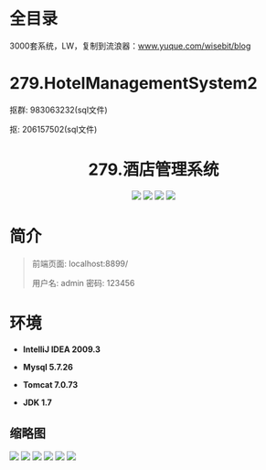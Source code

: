 # 全目录

3000套系统，LW，复制到流浪器：www.yuque.com/wisebit/blog

# 279.HotelManagementSystem2

<p>抠群: 983063232(sql文件)</p>
<p>抠: 206157502(sql文件)</p>

<p><h1 align="center">279.酒店管理系统</h1></p>


<p align="center">
	<img src="https://img.shields.io/badge/jdk-1.7-orange.svg"/>
    <img src="https://img.shields.io/badge/springboot-3.x-lightgrey.svg"/>
    <img src="https://img.shields.io/badge/html-3.x-blue.svg"/>
    <img src="https://img.shields.io/badge/mybatis-5.x-yellow.svg"/>
</p>



# 简介
>
> 
>
> 前端页面: localhost:8899/
>
> 用户名: admin  密码: 123456
>




# 环境

- <b>IntelliJ IDEA 2009.3</b>

- <b>Mysql 5.7.26</b>

- <b>Tomcat 7.0.73</b>

- <b>JDK 1.7</b>





## 缩略图

![](https://bitwise.oss-cn-heyuan.aliyuncs.com/2024/9/10/2bd04b12-6fb6-405c-8a73-e5ae6870aacc.png)
![](https://bitwise.oss-cn-heyuan.aliyuncs.com/2024/9/10/7dff8f5d-d927-4bc4-9f7c-ca6dc7c552a7.png)
![](https://bitwise.oss-cn-heyuan.aliyuncs.com/2024/9/10/3e52039e-306e-4ba3-987b-801b8a0b5e8f.png)
![](https://bitwise.oss-cn-heyuan.aliyuncs.com/2024/9/10/2e77e6b1-0d99-4c5d-aa40-725c508be55f.png)
![](https://bitwise.oss-cn-heyuan.aliyuncs.com/2024/9/10/35f2b2ce-7856-4752-a5cd-2ae7b01998d8.png)
![](https://bitwise.oss-cn-heyuan.aliyuncs.com/2024/9/10/3e5eadd2-ed31-49d3-9a39-0ea48d1a946c.png)





